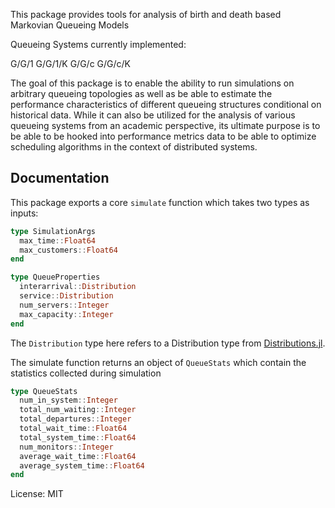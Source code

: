 This package provides tools for analysis of birth and death based Markovian Queueing Models


Queueing Systems currently implemented:

G/G/1
G/G/1/K
G/G/c
G/G/c/K

The goal of this package is to enable the ability to run simulations on arbitrary queueing topologies as well as be able to estimate the performance characteristics of different queueing structures conditional on historical data. While it can also be utilized for the analysis of various queueing systems from an academic perspective, its ultimate purpose is to be able to be hooked into performance metrics data to be able to optimize scheduling algorithms in the context of distributed systems.

## Documentation

This package exports a core ```simulate``` function which takes two types as inputs:

```julia
type SimulationArgs
  max_time::Float64
  max_customers::Float64
end
```

```julia
type QueueProperties
  interarrival::Distribution
  service::Distribution
  num_servers::Integer
  max_capacity::Integer
end
```

The ```Distribution``` type here refers to a Distribution type from [Distributions.jl](https://github.com/JuliaStats/Distributions.jl).

The simulate function returns an object of ```QueueStats``` which contain the statistics collected during simulation

```julia
type QueueStats
  num_in_system::Integer
  total_num_waiting::Integer
  total_departures::Integer
  total_wait_time::Float64
  total_system_time::Float64
  num_monitors::Integer
  average_wait_time::Float64
  average_system_time::Float64
end
```

License: MIT
